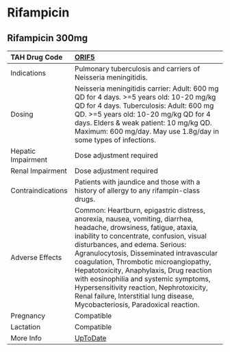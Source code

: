 # Rifampicin

## Rifampicin 300mg

| TAH Drug Code      | [ORIF5](https://www.tahsda.org.tw/drugs/hissearch.php?drug_code=ORIF5)                                                                                                                                                                                                                                                                                                                                                                                                                                  |
|:-------------------|:--------------------------------------------------------------------------------------------------------------------------------------------------------------------------------------------------------------------------------------------------------------------------------------------------------------------------------------------------------------------------------------------------------------------------------------------------------------------------------------------------------|
| Indications        | Pulmonary tuberculosis and carriers of Neisseria meningitidis.                                                                                                                                                                                                                                                                                                                                                                                                                                          |
| Dosing             | Neisseria meningitidis carrier: Adult: 600 mg QD for 4 days. >=5 years old: 10-20 mg/kg QD for 4 days. Tuberculosis: Adult: 600 mg QD. >=5 years old: 10-20 mg/kg QD for 4 days. Elders & weak patient: 10 mg/kg QD. Maximum: 600 mg/day. May use 1.8g/day in some types of infections.                                                                                                                                                                                                                 |
| Hepatic Impairment | Dose adjustment required                                                                                                                                                                                                                                                                                                                                                                                                                                                                                |
| Renal Impairment   | Dose adjustment required                                                                                                                                                                                                                                                                                                                                                                                                                                                                                |
| Contraindications  | Patients with jaundice and those with a history of allergy to any rifampin-class drugs.                                                                                                                                                                                                                                                                                                                                                                                                                 |
| Adverse Effects    | Common: Heartburn, epigastric distress, anorexia, nausea, vomiting, diarrhea, headache, drowsiness, fatigue, ataxia, inability to concentrate, confusion, visual disturbances, and edema. Serious: Agranulocytosis, Disseminated intravascular coagulation, Thrombotic microangiopathy, Hepatotoxicity, Anaphylaxis, Drug reaction with eosinophilia and systemic symptoms, Hypersensitivity reaction, Nephrotoxicity, Renal failure, Interstitial lung disease, Mycobacteriosis, Paradoxical reaction. |
| Pregnancy          | Compatible                                                                                                                                                                                                                                                                                                                                                                                                                                                                                              |
| Lactation          | Compatible                                                                                                                                                                                                                                                                                                                                                                                                                                                                                              |
| More Info          | [UpToDate](https://www.uptodate.com/contents/rifampin-rifampicin-drug-information)                                                                                                                                                                                                                                                                                                                                                                                                                      |

